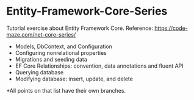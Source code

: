 # Entity-Framework-Core-Series

Tutorial exercise about Entity Framework Core. Reference: https://code-maze.com/net-core-series/

- Models, DbContext, and Configuration
- Configuring nonrelational properties
- Migrations and seeding data
- EF Core Relationships: convention, data annotations and fluent API
- Querying database
- Modifying database: insert, update, and delete

*All points on that list have their own branches.
